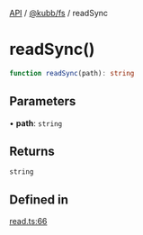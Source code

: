 [API](../../../packages.md) / [@kubb/fs](../index.md) / readSync

# readSync()

```ts
function readSync(path): string
```

## Parameters

• **path**: `string`

## Returns

`string`

## Defined in

[read.ts:66](https://github.com/kubb-project/kubb/blob/7f30045af96d8c89b6cda0a30f7535f095a0cb45/packages/fs/src/read.ts#L66)
